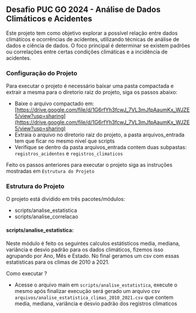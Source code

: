 ## Desafio PUC GO 2024 - Análise de Dados Climáticos e Acidentes

Este projeto tem como objetivo explorar a possível relação entre dados climáticos e ocorrências de acidentes, utilizando técnicas de análise de dados e ciência de dados. O foco principal é determinar se existem padrões ou correlações entre certas condições climáticas e a incidência de acidentes.

### Configuração do Projeto

Para executar o projeto é necessário baixar uma pasta compactada e extrair a mesma para o diretorio raiz do projeto, siga os passos abaixo:
- Baixe o arquivo compactado em: [https://drive.google.com/file/d/1G6rfYh3fcwJ_7VL3mJfpAaumKx_WJZE5/view?usp=sharing](https://drive.google.com/file/d/1G6rfYh3fcwJ_7VL3mJfpAaumKx_WJZE5/view?usp=sharing)
- Extraia o arquivo no diretorio raiz do projeto, a pasta arquivos_entrada tem que ficar no mesmo nivel que scripts
- Verifique se dentro da pasta arquivos_entrada contem duas subpastas: `registros_acidentes` e `registros_climaticos`

Feito os passos anteriores para executar o projeto siga as instruções mostradas em `Estrutura do Projeto`

### Estrutura do Projeto

O projeto está dividido em três pacotes/módulos:
* scripts/analise_estatistica
* scripts/analise_correlacao

####  scripts/analise_estatistica:
Neste módulo é feito os seguintes calculos estátisticos media, mediana, variância e desvio padrão para os dados climáticos, fizemos isso agrupando por Ano, Mês e Estado.
No final geramos um csv com essas estatisticas para os climas de 2010 a 2021.

Como executar ?
- Acesse o arquivo main em `scripts/analise_estatistica`, execute o mesmo após finalizar execução será gerado um arquivo csv `arquivos/analise_estatistica_climas_2010_2021.csv` que contem media, mediana, variância e desvio padrão dos registros climaticos